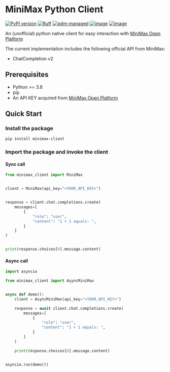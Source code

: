 # MiniMax Python Client

[![PyPI version](https://img.shields.io/pypi/v/minimax-client.svg)](https://pypi.org/project/minimax-client/)
[![Ruff](https://img.shields.io/endpoint?url=https://raw.githubusercontent.com/astral-sh/ruff/main/assets/badge/v2.json)](https://github.com/astral-sh/ruff)
[![pdm-managed](https://img.shields.io/badge/pdm-managed-blueviolet)](https://pdm-project.org)
[![image](https://img.shields.io/pypi/l/minimax-client.svg)](https://pypi.org/project/minimax-client)
[![image](https://img.shields.io/pypi/pyversions/minimax-client.svg)](https://pypi.org/project/minimax-client)

An (unofficial) python native client for easy interaction with [MiniMax Open Platform](https://api.minimax.chat/)

The current implementation includes the following official API from MiniMax:
- ChatCompletion v2

## Prerequisites
- Python >= 3.8
- pip
- An API KEY acquired from [MiniMax Open Platform](https://api.minimax.chat/user-center/basic-information/interface-key)

## Quick Start

### Install the package

```bash
pip install minimax-client
```

### Import the package and invoke the client

#### Sync call

```python
from minimax_client import MiniMax


client = MiniMax(api_key="<YOUR_API_KEY>")


response = client.chat.completions.create(
    messages=[
        {
            "role": "user",
            "content": "1 + 1 equals: ",
        }
    ]
)


print(response.choices[0].message.content)
```

#### Async call

```python
import asyncio

from minimax_client import AsyncMiniMax


async def demo():
    client = AsyncMiniMax(api_key="<YOUR_API_KEY>")

    response = await client.chat.completions.create(
        messages=[
            {
                "role": "user",
                "content": "1 + 1 equals: ",
            }
        ]
    )

    print(response.choices[0].message.content)


asyncio.run(demo())
```
